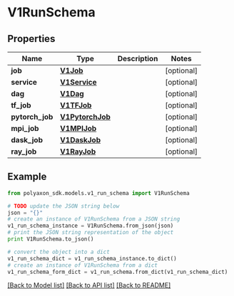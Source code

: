 # V1RunSchema


## Properties
Name | Type | Description | Notes
------------ | ------------- | ------------- | -------------
**job** | [**V1Job**](V1Job.md) |  | [optional] 
**service** | [**V1Service**](V1Service.md) |  | [optional] 
**dag** | [**V1Dag**](V1Dag.md) |  | [optional] 
**tf_job** | [**V1TFJob**](V1TFJob.md) |  | [optional] 
**pytorch_job** | [**V1PytorchJob**](V1PytorchJob.md) |  | [optional] 
**mpi_job** | [**V1MPIJob**](V1MPIJob.md) |  | [optional] 
**dask_job** | [**V1DaskJob**](V1DaskJob.md) |  | [optional] 
**ray_job** | [**V1RayJob**](V1RayJob.md) |  | [optional] 

## Example

```python
from polyaxon_sdk.models.v1_run_schema import V1RunSchema

# TODO update the JSON string below
json = "{}"
# create an instance of V1RunSchema from a JSON string
v1_run_schema_instance = V1RunSchema.from_json(json)
# print the JSON string representation of the object
print V1RunSchema.to_json()

# convert the object into a dict
v1_run_schema_dict = v1_run_schema_instance.to_dict()
# create an instance of V1RunSchema from a dict
v1_run_schema_form_dict = v1_run_schema.from_dict(v1_run_schema_dict)
```
[[Back to Model list]](../README.md#documentation-for-models) [[Back to API list]](../README.md#documentation-for-api-endpoints) [[Back to README]](../README.md)



